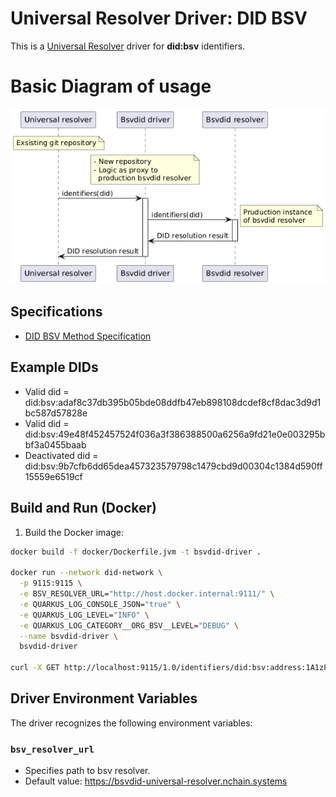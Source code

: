 # Universal Resolver Driver: DID BSV

This is a [Universal Resolver](https://github.com/decentralized-identity/universal-resolver/) driver for **did:bsv** identifiers.

# Basic Diagram of usage
![img.png](img.png)

## Specifications

* [DID BSV Method Specification](https://bsvblockchain.org/did-method-specification)

## Example DIDs
* Valid did = did:bsv:adaf8c37db395b05bde08ddfb47eb898108dcdef8cf8dac3d9d1bc587d57828e
* Valid did = did:bsv:49e48f452457524f036a3f386388500a6256a9fd21e0e003295bbf3a0455baab
* Deactivated did = did:bsv:9b7cfb6dd65dea457323579798c1479cbd9d00304c1384d590ff15559e6519cf

## Build and Run (Docker)

1. Build the Docker image:
```bash
docker build -f docker/Dockerfile.jvm -t bsvdid-driver .

docker run --network did-network \
  -p 9115:9115 \
  -e BSV_RESOLVER_URL="http://host.docker.internal:9111/" \
  -e QUARKUS_LOG_CONSOLE_JSON="true" \
  -e QUARKUS_LOG_LEVEL="INFO" \
  -e QUARKUS_LOG_CATEGORY__ORG_BSV__LEVEL="DEBUG" \
  --name bsvdid-driver \
  bsvdid-driver

curl -X GET http://localhost:9115/1.0/identifiers/did:bsv:address:1A1zP1eP5QGefi2DMPTfTL5SLmv7DivfNa
```  

## Driver Environment Variables
The driver recognizes the following environment variables:

### `bsv_resolver_url`
* Specifies path to bsv resolver.
* Default value: https://bsvdid-universal-resolver.nchain.systems
